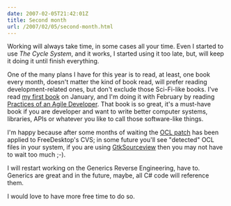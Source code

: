 ```yaml
---
date: 2007-02-05T21:42:01Z
title: Second month
url: /2007/02/05/second-month.html
---
```


<p>Working will always take time, in some cases all your time. Even I started to use <em>The Cycle System</em>, and it works, I started using it too late, but, will keep it doing it until finish everything.</p>
<p>One of the many plans I have for this year is to read, at least, one book every month, doesn't matter the kind of book read, will prefer reading development-related ones, but don't exclude those Sci-Fi-like books. I've read <a href="http://www.amazon.com/Management-System-Administrators-Thomas-Limoncelli/dp/0596007833/sr=1-1/qid=1170732791/ref=sr_1_1/002-9883943-4929631?ie=UTF8&s=books">my first book</a> on January, and I'm doing it with February by reading <a href="http://www.amazon.com/Practices-Agile-Developer-Pragmatic-Programmers/dp/097451408X/sr=8-1/qid=1170732528/ref=pd_bbs_sr_1/002-9883943-4929631?ie=UTF8&s=books">Practices of an Agile Developer</a>. That book is so great, it's a must-have book if you are developer and want to write better computer systems, libraries, APIs or whatever you like to call those software-like things.</p>
<p>I'm happy because after some months of waiting the <a href="http://bugs.freedesktop.org/show_bug.cgi?id=7327">OCL patch</a> has been applied to FreeDesktop's CVS; in some future you'll see "detected" OCL files in your system, if you are using <a href="http://bugzilla.gnome.org/show_bug.cgi?id=345911">GtkSourceview</a> then you may not have to wait too much ;-).</p>
<p>I will restart working on the Generics Reverse Engineering, have to. Generics are great and in the future, maybe, all C# code will reference them.</p>
<p>I would love to have more free time to do so.</p>

